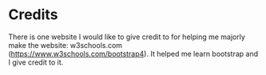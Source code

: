# Credits

There is one website I would like to give credit to for helping me majorly make the website: w3schools.com (https://www.w3schools.com/bootstrap4). It helped me learn bootstrap and I give credit to it.
